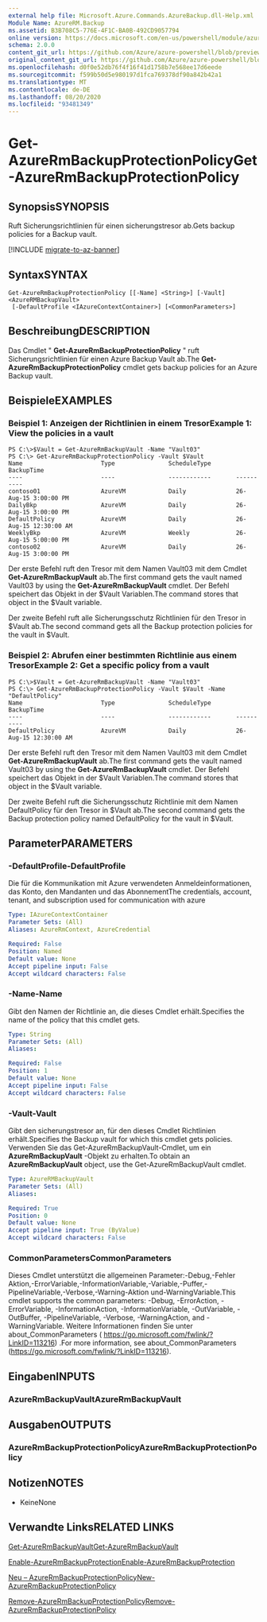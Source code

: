 ```yaml
---
external help file: Microsoft.Azure.Commands.AzureBackup.dll-Help.xml
Module Name: AzureRM.Backup
ms.assetid: B3B708C5-776E-4F1C-BA0B-492CD9057794
online version: https://docs.microsoft.com/en-us/powershell/module/azurerm.backup/get-azurermbackupprotectionpolicy
schema: 2.0.0
content_git_url: https://github.com/Azure/azure-powershell/blob/preview/src/ResourceManager/AzureBackup/Commands.AzureBackup/help/Get-AzureRmBackupProtectionPolicy.md
original_content_git_url: https://github.com/Azure/azure-powershell/blob/preview/src/ResourceManager/AzureBackup/Commands.AzureBackup/help/Get-AzureRmBackupProtectionPolicy.md
ms.openlocfilehash: d0f0e52db76f4f16f41d1758b7e568ee17d6eede
ms.sourcegitcommit: f599b50d5e980197d1fca769378df90a842b42a1
ms.translationtype: MT
ms.contentlocale: de-DE
ms.lasthandoff: 08/20/2020
ms.locfileid: "93481349"
---
```

# <span data-ttu-id="a0dc3-101">Get-AzureRmBackupProtectionPolicy</span><span class="sxs-lookup"><span data-stu-id="a0dc3-101">Get-AzureRmBackupProtectionPolicy</span></span>

## <span data-ttu-id="a0dc3-102">Synopsis</span><span class="sxs-lookup"><span data-stu-id="a0dc3-102">SYNOPSIS</span></span>
<span data-ttu-id="a0dc3-103">Ruft Sicherungsrichtlinien für einen sicherungstresor ab.</span><span class="sxs-lookup"><span data-stu-id="a0dc3-103">Gets backup policies for a Backup vault.</span></span>

[!INCLUDE [migrate-to-az-banner](../../includes/migrate-to-az-banner.md)]

## <span data-ttu-id="a0dc3-104">Syntax</span><span class="sxs-lookup"><span data-stu-id="a0dc3-104">SYNTAX</span></span>

```
Get-AzureRmBackupProtectionPolicy [[-Name] <String>] [-Vault] <AzureRMBackupVault>
 [-DefaultProfile <IAzureContextContainer>] [<CommonParameters>]
```

## <span data-ttu-id="a0dc3-105">Beschreibung</span><span class="sxs-lookup"><span data-stu-id="a0dc3-105">DESCRIPTION</span></span>
<span data-ttu-id="a0dc3-106">Das Cmdlet " **Get-AzureRmBackupProtectionPolicy** " ruft Sicherungsrichtlinien für einen Azure Backup Vault ab.</span><span class="sxs-lookup"><span data-stu-id="a0dc3-106">The **Get-AzureRmBackupProtectionPolicy** cmdlet gets backup policies for an Azure Backup vault.</span></span>

## <span data-ttu-id="a0dc3-107">Beispiele</span><span class="sxs-lookup"><span data-stu-id="a0dc3-107">EXAMPLES</span></span>

### <span data-ttu-id="a0dc3-108">Beispiel 1: Anzeigen der Richtlinien in einem Tresor</span><span class="sxs-lookup"><span data-stu-id="a0dc3-108">Example 1: View the policies in a vault</span></span>
```
PS C:\>$Vault = Get-AzureRmBackupVault -Name "Vault03"
PS C:\> Get-AzureRmBackupProtectionPolicy -Vault $Vault 
Name                      Type               ScheduleType       BackupTime
----                      ----               ------------       ----------
contoso01                 AzureVM            Daily              26-Aug-15 3:00:00 PM
DailyBkp                  AzureVM            Daily              26-Aug-15 3:00:00 PM
DefaultPolicy             AzureVM            Daily              26-Aug-15 12:30:00 AM
WeeklyBkp                 AzureVM            Weekly             26-Aug-15 5:00:00 PM
contoso02                 AzureVM            Daily              26-Aug-15 3:00:00 PM
```

<span data-ttu-id="a0dc3-109">Der erste Befehl ruft den Tresor mit dem Namen Vault03 mit dem Cmdlet **Get-AzureRmBackupVault** ab.</span><span class="sxs-lookup"><span data-stu-id="a0dc3-109">The first command gets the vault named Vault03 by using the **Get-AzureRmBackupVault** cmdlet.</span></span>
<span data-ttu-id="a0dc3-110">Der Befehl speichert das Objekt in der $Vault Variablen.</span><span class="sxs-lookup"><span data-stu-id="a0dc3-110">The command stores that object in the $Vault variable.</span></span>

<span data-ttu-id="a0dc3-111">Der zweite Befehl ruft alle Sicherungsschutz Richtlinien für den Tresor in $Vault ab.</span><span class="sxs-lookup"><span data-stu-id="a0dc3-111">The second command gets all the Backup protection policies for the vault in $Vault.</span></span>

### <span data-ttu-id="a0dc3-112">Beispiel 2: Abrufen einer bestimmten Richtlinie aus einem Tresor</span><span class="sxs-lookup"><span data-stu-id="a0dc3-112">Example 2: Get a specific policy from a vault</span></span>
```
PS C:\>$Vault = Get-AzureRmBackupVault -Name "Vault03"
PS C:\> Get-AzureRmBackupProtectionPolicy -Vault $Vault -Name "DefaultPolicy"
Name                      Type               ScheduleType       BackupTime
----                      ----               ------------       ----------
DefaultPolicy             AzureVM            Daily              26-Aug-15 12:30:00 AM
```

<span data-ttu-id="a0dc3-113">Der erste Befehl ruft den Tresor mit dem Namen Vault03 mit dem Cmdlet **Get-AzureRmBackupVault** ab.</span><span class="sxs-lookup"><span data-stu-id="a0dc3-113">The first command gets the vault named Vault03 by using the **Get-AzureRmBackupVault** cmdlet.</span></span>
<span data-ttu-id="a0dc3-114">Der Befehl speichert das Objekt in der $Vault Variablen.</span><span class="sxs-lookup"><span data-stu-id="a0dc3-114">The command stores that object in the $Vault variable.</span></span>

<span data-ttu-id="a0dc3-115">Der zweite Befehl ruft die Sicherungsschutz Richtlinie mit dem Namen DefaultPolicy für den Tresor in $Vault ab.</span><span class="sxs-lookup"><span data-stu-id="a0dc3-115">The second command gets the Backup protection policy named DefaultPolicy for the vault in $Vault.</span></span>

## <span data-ttu-id="a0dc3-116">Parameter</span><span class="sxs-lookup"><span data-stu-id="a0dc3-116">PARAMETERS</span></span>

### <span data-ttu-id="a0dc3-117">-DefaultProfile</span><span class="sxs-lookup"><span data-stu-id="a0dc3-117">-DefaultProfile</span></span>
<span data-ttu-id="a0dc3-118">Die für die Kommunikation mit Azure verwendeten Anmeldeinformationen, das Konto, den Mandanten und das Abonnement</span><span class="sxs-lookup"><span data-stu-id="a0dc3-118">The credentials, account, tenant, and subscription used for communication with azure</span></span>

```yaml
Type: IAzureContextContainer
Parameter Sets: (All)
Aliases: AzureRmContext, AzureCredential

Required: False
Position: Named
Default value: None
Accept pipeline input: False
Accept wildcard characters: False
```

### <span data-ttu-id="a0dc3-119">-Name</span><span class="sxs-lookup"><span data-stu-id="a0dc3-119">-Name</span></span>
<span data-ttu-id="a0dc3-120">Gibt den Namen der Richtlinie an, die dieses Cmdlet erhält.</span><span class="sxs-lookup"><span data-stu-id="a0dc3-120">Specifies the name of the policy that this cmdlet gets.</span></span>

```yaml
Type: String
Parameter Sets: (All)
Aliases: 

Required: False
Position: 1
Default value: None
Accept pipeline input: False
Accept wildcard characters: False
```

### <span data-ttu-id="a0dc3-121">-Vault</span><span class="sxs-lookup"><span data-stu-id="a0dc3-121">-Vault</span></span>
<span data-ttu-id="a0dc3-122">Gibt den sicherungstresor an, für den dieses Cmdlet Richtlinien erhält.</span><span class="sxs-lookup"><span data-stu-id="a0dc3-122">Specifies the Backup vault for which this cmdlet gets policies.</span></span>
<span data-ttu-id="a0dc3-123">Verwenden Sie das Get-AzureRmBackupVault-Cmdlet, um ein **AzureRmBackupVault** -Objekt zu erhalten.</span><span class="sxs-lookup"><span data-stu-id="a0dc3-123">To obtain an **AzureRmBackupVault** object, use the Get-AzureRmBackupVault cmdlet.</span></span>

```yaml
Type: AzureRMBackupVault
Parameter Sets: (All)
Aliases: 

Required: True
Position: 0
Default value: None
Accept pipeline input: True (ByValue)
Accept wildcard characters: False
```

### <span data-ttu-id="a0dc3-124">CommonParameters</span><span class="sxs-lookup"><span data-stu-id="a0dc3-124">CommonParameters</span></span>
<span data-ttu-id="a0dc3-125">Dieses Cmdlet unterstützt die allgemeinen Parameter:-Debug,-Fehler Aktion,-ErrorVariable,-InformationVariable,-Variable,-Puffer,-PipelineVariable,-Verbose,-Warning-Aktion und-WarningVariable.</span><span class="sxs-lookup"><span data-stu-id="a0dc3-125">This cmdlet supports the common parameters: -Debug, -ErrorAction, -ErrorVariable, -InformationAction, -InformationVariable, -OutVariable, -OutBuffer, -PipelineVariable, -Verbose, -WarningAction, and -WarningVariable.</span></span> <span data-ttu-id="a0dc3-126">Weitere Informationen finden Sie unter about_CommonParameters ( https://go.microsoft.com/fwlink/?LinkID=113216) .</span><span class="sxs-lookup"><span data-stu-id="a0dc3-126">For more information, see about_CommonParameters (https://go.microsoft.com/fwlink/?LinkID=113216).</span></span>

## <span data-ttu-id="a0dc3-127">Eingaben</span><span class="sxs-lookup"><span data-stu-id="a0dc3-127">INPUTS</span></span>

### <span data-ttu-id="a0dc3-128">AzureRmBackupVault</span><span class="sxs-lookup"><span data-stu-id="a0dc3-128">AzureRmBackupVault</span></span>

## <span data-ttu-id="a0dc3-129">Ausgaben</span><span class="sxs-lookup"><span data-stu-id="a0dc3-129">OUTPUTS</span></span>

### <span data-ttu-id="a0dc3-130">AzureRmBackupProtectionPolicy</span><span class="sxs-lookup"><span data-stu-id="a0dc3-130">AzureRmBackupProtectionPolicy</span></span>

## <span data-ttu-id="a0dc3-131">Notizen</span><span class="sxs-lookup"><span data-stu-id="a0dc3-131">NOTES</span></span>
* <span data-ttu-id="a0dc3-132">Keine</span><span class="sxs-lookup"><span data-stu-id="a0dc3-132">None</span></span>

## <span data-ttu-id="a0dc3-133">Verwandte Links</span><span class="sxs-lookup"><span data-stu-id="a0dc3-133">RELATED LINKS</span></span>

[<span data-ttu-id="a0dc3-134">Get-AzureRmBackupVault</span><span class="sxs-lookup"><span data-stu-id="a0dc3-134">Get-AzureRmBackupVault</span></span>](./Get-AzureRmBackupVault.md)

[<span data-ttu-id="a0dc3-135">Enable-AzureRmBackupProtection</span><span class="sxs-lookup"><span data-stu-id="a0dc3-135">Enable-AzureRmBackupProtection</span></span>](./Enable-AzureRmBackupProtection.md)

[<span data-ttu-id="a0dc3-136">Neu – AzureRmBackupProtectionPolicy</span><span class="sxs-lookup"><span data-stu-id="a0dc3-136">New-AzureRmBackupProtectionPolicy</span></span>](./New-AzureRmBackupProtectionPolicy.md)

[<span data-ttu-id="a0dc3-137">Remove-AzureRmBackupProtectionPolicy</span><span class="sxs-lookup"><span data-stu-id="a0dc3-137">Remove-AzureRmBackupProtectionPolicy</span></span>](./Remove-AzureRmBackupProtectionPolicy.md)


